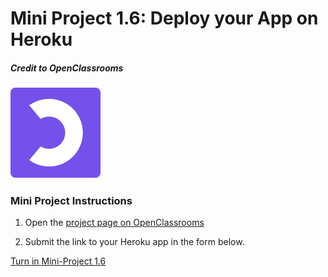 # Mini Project 1.6: Deploy your App on Heroku

##### Credit to OpenClassrooms
![Become](https://github.com/OCclassprojects/logo/blob/master/fav-icon.png?raw=true)

### Mini Project Instructions

1. Open the [project page on OpenClassrooms](https://openclassrooms.com/en/courses/4614791-deploy-apps-on-heroku)

2. Submit the link to your Heroku app in the form below. 

[Turn in Mini-Project 1.6](#)
